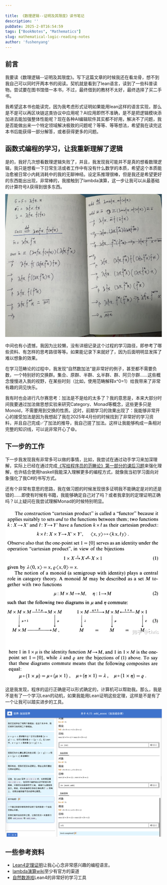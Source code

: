 ```yaml
---

title: 《数理逻辑--证明及其限度》读书笔记
description: ''
pubDate: 2025-2-8T16:54:59
tags: ["BookNotes", "Mathematics"]
slug: mathematical-logic-reading-notes
author: 'fushenyang'
---
```


## 前言

我要读《数理逻辑--证明及其限度》。写下这篇文章的时候我还在看龙骨，想不到我自己可以同时开两本书的阅读。契机就是看到了lean语言，读到了一些科普读物。尝试要在图书馆借一本书，不过，最终借到的教材不太好，最终选择了买二手书。

我希望这本书也能读完，因为我考虑形式证明如果能用lean这样的语言实现，那么是不是可以再区块链这类协议中应用呢？AI应用即然不准确，是不是把逻辑模块添加进去能加强整体性能呢？现在各种AI编辑软件其实都不好用，解决不了问题，我是否能做出来一个特定领域解决极致的问题呢？等等、等等想法，希望我在读完这本书后能获得一部分解答，或者获得更多的问题。

## 函数式编程的学习，让我重新理解了逻辑

是的，我好几次想看数理逻辑失败了，并且，我发现我可能并不是真的想看数理逻辑，我只是想看一下日常生活或者工作中有没有什么数学的本质，希望这个本质能治愈被日常小内耗消耗中的我的无聊神经。设定系推理很棒，但是我还是希望更好的东西能出出现，非常棒的，我接触到了lambda演算，这一步让我可以从最基础的计算符号$\lambda$获得到很多东西。

![是的，我自己推导出了加法！](book-2/note_for_lambda.jpeg)

中间也有小遗憾，我因为比较懒，没有详细记录这个过程的学习路径，即参考了哪些资料、有怎样的思考路径等等。如果能记录下来就好了，因为后面明明显发挥了难以想象的效果。

在学习范畴论的过程中，我发现“自然数加法”是非常好的例子，甚至都不需要负数，一个特别好的交换群。集合、原群、半群、幺半群、群、阿贝尔群……这些概念慢慢进入我的视野，在某些时刻（比如，使用范畴解释x^0=1）给我带来了非常有趣的洞见快乐。

我有时也会进行凡尔赛思考：加法是不是给的太多了？我的意思是，本来大部分时间我要通过加法做思想实验来研究Category、Monad等概念，这些更多只是Monoid，不需要用到交换的性质。这时，前期学习的效果出现了：我能够非常开心的接受加法是因为我想起了我在2025年4月份的时候找到了非常好的学习资料，并且自己完成✅了加法的推导，我自己搓了加法。这样让我能够构成一条相对完整的知识线，可以说非常开心了😄。

## 下一步的工作

下一步我发现我有非常多可以做的事情，比如，我尝试在通过动手学习来加深理解，实际上已经在通过完成[《写给程序员的范畴论》第一部分的课后习题](/Category-Theory-for-Programers-Homework-Answers-cn/)来强化理解，也许结合使用haskell我能深入理解更多的编程方式，就像我当初学习面向对象强化了我C#的书写方式。

还有个非常有意思的思路，我在做习题的时候发现很多证明我不能确定是对的还是错的……即使有时候有书籍，我能够确定自己对了吗？或者我拿到的定理证明正确吗？以上疑问在我尝试理解Monad的时候特别明显。

![这是结合性的证明，我的疑问是，(3-left)两条路径通向的M还是一个M吗？为什么是呢？](<book-2/parts_of_ gtm5.png>)

这是我发现，程序的运行正确是可以形式确定的，计算机可以帮助我。那么，我是不是有了一个学习Lean的动机，如果我能用Lean证明这些定理，这样是不是有了一个让我可以踏实进步的工具。

![是的～我证明了加法是幺半群～～欢呼🎉](book-2/add_is_monoid.png)

## 一些参考资料

- [Lean4定理证明](https://subfish-zhou.github.io/theorem_proving_in_lean4_zh_CN/title_page.html)让我心心念非常感兴趣的编程语言。
- [lambda演算wiki](https://oldyang.site/mathematical-logic-reading-notes/)至少有官方的渠道
- [自然数游戏](https://game.lookeng.cn/#/g/local/NNG4)Lean4的非常好的学习工具
